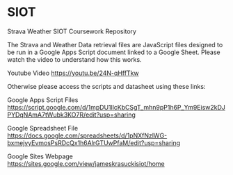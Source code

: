 # SIOT
Strava Weather SIOT Coursework Repository

The Strava and Weather Data retrieval files are JavaScript files designed to be run in a Google Apps Script document linked to a Google Sheet. Please watch the video to understand how this works. 

Youtube Video
https://youtu.be/24N-qHffTkw

Otherwise please access the scripts and datasheet using these links:

Google Apps Script Files
https://script.google.com/d/1mpDU1llcKbCSgT_mhn9pP1h6P_Ym9Eisw2kDJPYDqNAmA7tWubk3KO7R/edit?usp=sharing

Google Spreadsheet File
https://docs.google.com/spreadsheets/d/1pNXfNzlWG-bxmejvyEvmosPsRDcQx1h6AlrGTUwPfaM/edit?usp=sharing

Google Sites Webpage
https://sites.google.com/view/jameskrasuckisiot/home


